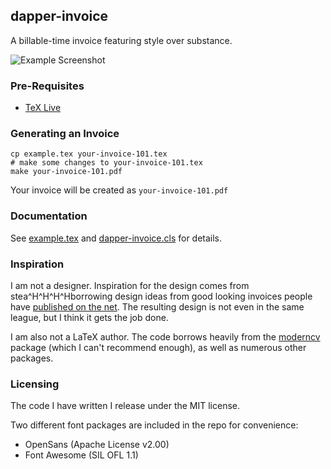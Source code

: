 ## dapper-invoice

A billable-time invoice featuring style over substance.

![Example Screenshot](http://i.imgur.com/q78jtGu.png)

### Pre-Requisites

- [TeX Live](https://www.tug.org/texlive/acquire-netinstall.html)

### Generating an Invoice

```
cp example.tex your-invoice-101.tex
# make some changes to your-invoice-101.tex
make your-invoice-101.pdf
```

Your invoice will be created as `your-invoice-101.pdf`

### Documentation

See [example.tex](example.tex) and [dapper-invoice.cls](dapper-invoice.cls) for details.

### Inspiration

I am not a designer.  Inspiration for the design comes from
stea^H^H^H^Hborrowing design ideas from good looking invoices people have
[published on the
net](http://www.smashingmagazine.com/2009/11/05/invoice-like-a-pro/).  The
resulting design is not even in the same league, but I think it gets the job
done.

I am also not a LaTeX author.  The code borrows heavily from the
[moderncv](https://launchpad.net/moderncv) package (which I can't recommend
enough), as well as numerous other packages.

### Licensing

The code I have written I release under the MIT license.

Two different font packages are included in the repo for convenience:

- OpenSans (Apache License v2.00)
- Font Awesome (SIL OFL 1.1)
